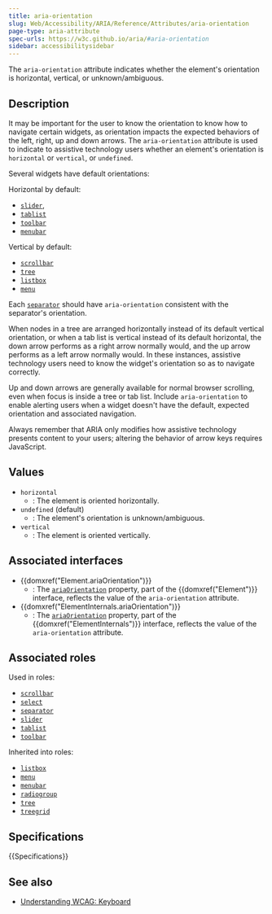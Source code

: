 ```yaml
---
title: aria-orientation
slug: Web/Accessibility/ARIA/Reference/Attributes/aria-orientation
page-type: aria-attribute
spec-urls: https://w3c.github.io/aria/#aria-orientation
sidebar: accessibilitysidebar
---
```


The `aria-orientation` attribute indicates whether the element's orientation is horizontal, vertical, or unknown/ambiguous.

## Description

It may be important for the user to know the orientation to know how to navigate certain widgets, as orientation impacts the expected behaviors of the left, right, up and down arrows. The `aria-orientation` attribute is used to indicate to assistive technology users whether an element's orientation is `horizontal` or `vertical`, or `undefined`.

Several widgets have default orientations:

Horizontal by default:

- [`slider`](/en-US/docs/Web/Accessibility/ARIA/Roles/slider_role),
- [`tablist`](/en-US/docs/Web/Accessibility/ARIA/Roles/tablist_role)
- [`toolbar`](/en-US/docs/Web/Accessibility/ARIA/Roles/toolbar_role)
- [`menubar`](/en-US/docs/Web/Accessibility/ARIA/Roles/menubar_role)

Vertical by default:

- [`scrollbar`](/en-US/docs/Web/Accessibility/ARIA/Roles/scrollbar_role)
- [`tree`](/en-US/docs/Web/Accessibility/ARIA/Roles/tree_role)
- [`listbox`](/en-US/docs/Web/Accessibility/ARIA/Roles/listbox_role)
- [`menu`](/en-US/docs/Web/Accessibility/ARIA/Roles/menu_role)

Each [`separator`](/en-US/docs/Web/Accessibility/ARIA/Roles/separator_role) should have `aria-orientation` consistent with the separator's orientation.

When nodes in a tree are arranged horizontally instead of its default vertical orientation, or when a tab list is vertical instead of its default horizontal, the down arrow performs as a right arrow normally would, and the up arrow performs as a left arrow normally would. In these instances, assistive technology users need to know the widget's orientation so as to navigate correctly.

Up and down arrows are generally available for normal browser scrolling, even when focus is inside a tree or tab list. Include `aria-orientation` to enable alerting users when a widget doesn't have the default, expected orientation and associated navigation.

Always remember that ARIA only modifies how assistive technology presents content to your users; altering the behavior of arrow keys requires JavaScript.

## Values

- `horizontal`
  - : The element is oriented horizontally.
- `undefined` (default)
  - : The element's orientation is unknown/ambiguous.
- `vertical`
  - : The element is oriented vertically.

## Associated interfaces

- {{domxref("Element.ariaOrientation")}}
  - : The [`ariaOrientation`](/en-US/docs/Web/API/Element/ariaOrientation) property, part of the {{domxref("Element")}} interface, reflects the value of the `aria-orientation` attribute.
- {{domxref("ElementInternals.ariaOrientation")}}
  - : The [`ariaOrientation`](/en-US/docs/Web/API/ElementInternals/ariaOrientation) property, part of the {{domxref("ElementInternals")}} interface, reflects the value of the `aria-orientation` attribute.

## Associated roles

Used in roles:

- [`scrollbar`](/en-US/docs/Web/Accessibility/ARIA/Roles/scrollbar_role)
- [`select`](/en-US/docs/Web/Accessibility/ARIA/Roles/select_role)
- [`separator`](/en-US/docs/Web/Accessibility/ARIA/Roles/separator_role)
- [`slider`](/en-US/docs/Web/Accessibility/ARIA/Roles/slider_role)
- [`tablist`](/en-US/docs/Web/Accessibility/ARIA/Roles/tablist_role)
- [`toolbar`](/en-US/docs/Web/Accessibility/ARIA/Roles/toolbar_role)

Inherited into roles:

- [`listbox`](/en-US/docs/Web/Accessibility/ARIA/Roles/listbox_role)
- [`menu`](/en-US/docs/Web/Accessibility/ARIA/Roles/menu_role)
- [`menubar`](/en-US/docs/Web/Accessibility/ARIA/Roles/menubar_role)
- [`radiogroup`](/en-US/docs/Web/Accessibility/ARIA/Roles/radiogroup_role)
- [`tree`](/en-US/docs/Web/Accessibility/ARIA/Roles/tree_role)
- [`treegrid`](/en-US/docs/Web/Accessibility/ARIA/Roles/treegrid_role)

## Specifications

{{Specifications}}

## See also

- [Understanding WCAG: Keyboard](/en-US/docs/Web/Accessibility/Guides/Understanding_WCAG/Keyboard)
